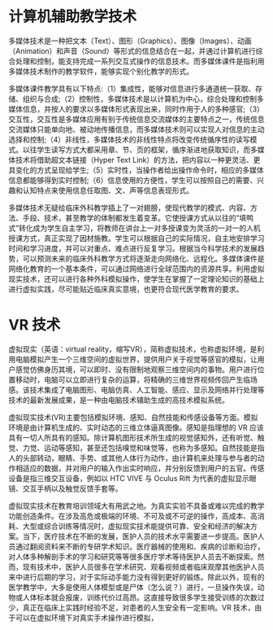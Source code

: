 # 计算机辅助教学技术

多媒体技术是一种把文本（Text）、图形（Graphics）、图像（Images）、动画（Animation）和声音（Sound）等形式的信息结合在一起，并通过计算机进行综合处理和控制，能支持完成一系列交互式操作的信息技术。而多媒体课件是指利用多媒体技术制作的教学软件，能够实现个别化教学的形式。

多媒体课件教学具有以下特点:（1）集成性，能够对信息进行多通道统一获取、存储、组织与合成;（2）控制性，多媒体技术是以计算机为中心，综合处理和控制多媒体信息，并按人的要求以多媒体形式表现出来，同时作用于人的多种感官;（3）交互性，交互性是多媒体应用有别于传统信息交流媒体的主要特点之一，传统信息交流媒体只能单向地、被动地传播信息，而多媒体技术则可以实现人对信息的主动选择和控制;（4）非线性，多媒体技术的非线性特点将改变传统循序性的读写模式。以往学生读写方式大都采用章、节、页的框架，循序渐进地获取知识，而多媒体技术将借助超文本链接（Hyper Text Link）的方法，把内容以一种更灵活、更具变化的方式呈现给学生;（5）实时性，当操作者给出操作命令时，相应的多媒体信息都能够得到实时控制;（6）信息使用的方便性，学生可以按照自己的需要、兴趣和认知特点来使用信息任取图、文、声等信息表现形式。

多媒体技术无疑给临床外科教学插上了一对翅膀，使现代教学的模式、内容、方法、手段、技术，甚至教学的体制都发生着变革。它使授课方式从以往的“填鸭式”转化成为学生自主学习，将教师在讲台上一对多授课变为灵活的一对一的人机授课方式，真正实现了因材施教。学生可以根据自己的实际情况，自主地安排学习时间和学习进度，并可以对重点、难点进行反复学习。根据当今科学技术的发展趋势，可以预测未来的临床外科教学方式将逐渐走向网络化、远程化。多媒体课件是网络化教育的一个基本条件，可以通过网络进行全球范围内的资源共享。利用虚拟现实技术，还可以进行各种外科模拟操作，使学生在掌握了一定理论知识的基础上进行虚拟实践，尽可能贴近临床真实意境，也更符合现代医学教育的要求。

# VR 技术

虚拟现实（英语：virtual reality，缩写VR），简称虚拟技术，也称虚拟环境，是利用电脑模拟产生一个三维空间的虚拟世界，提供用户关于视觉等感官的模拟，让用户感觉仿佛身历其境，可以即时、没有限制地观察三维空间内的事物。用户进行位置移动时，电脑可以立即进行复杂的运算，将精确的三维世界视频传回产生临场感。该技术集成了电脑图形、电脑仿真、人工智能、感应、显示及网络并行处理等技术的最新发展成果，是一种由电脑技术辅助生成的高技术模拟系统。

虚拟现实技术(VR)主要包括模拟环境、感知、自然技能和传感设备等方面。模拟环境是由计算机生成的、实时动态的三维立体逼真图像。感知是指理想的 VR 应该具有一切人所具有的感知。除计算机图形技术所生成的视觉感知外，还有听觉、触觉、力觉、运动等感知，甚至还包括嗅觉和味觉等，也称为多感知。自然技能是指人的头部转动，眼睛、手势、或其他人体行为动作，由计算机来处理与参与者的动作相适应的数据，并对用户的输入作出实时响应，并分别反馈到用户的五官。传感设备是指三维交互设备，例如以 HTC VIVE 与 Oculus Rift 为代表的虚拟显示眼镜、交互手柄以及触觉反馈手套等。

<!-- 虚拟现实技术在教育培训领域大有用武之地。为真实实验不具备或难以完成的教学功能创造条件。在涉及高危或极端的环境、不可及或不可逆的操作，高成本、高消耗、大型或综合训练等情况时，虚拟现实技术能提供可靠、安全和经济的实验项目。华东理工大学的G-Magic虚拟现实实验室，就是高校虚拟现实教学的一个范例。该实验室拥有CAVE洞穴式虚拟现实系统，可以把大学生设计的作品投影到墙面、天花板和地面上。比如，学生设计了一间淋浴房，他能利用这套系统把它展现在实验室里，和真实的淋浴房一样大小。营造出这种教学环境后，教师就能与学生更方便地交流各个环节的设计优劣，并随时做出修改。-->

<!-- 摘自游侠网 -->

虚拟现实技术在教育培训领域大有用武之地。为真实实验不具备或难以完成的教学功能创造条件。在涉及高危或极端的环境、不可及或不可逆的操作，高成本、高消耗、大型或综合训练等情况时，虚拟现实技术能提供可靠、安全和经济的解决方案。当下，医疗技术在不断的发展，医护人员的技术水平需要进一步提高。医护人员通过翻阅资料来不断的专研学术知识。医疗器械的使用和、疾病的诊断和治疗，对人体多种解剖手术的学习和研究等等很多医疗学术等待医护人员去不断探索。然而，现有技术中，医护人员很多在学术研究、观看视频或者临床观摩其他医护人员来中进行后期的学习，对于实际动手能力没有得到更好的锻炼。除此以外，现有的医学教学中，大多是使用人体模型或是尸体（怎么说？）进行，一旦操作失误，动物或人体标本就会报废，训练代价过高昂。这直接导致很多学生接受训练的次数过少，真正在临床上实践时经验不足，对患者的人生安全有一定影响。VR 技术，由于可以在虚拟环境下对真实手术操作进行模拟，
